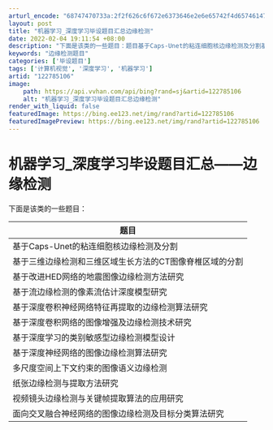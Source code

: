 ```yaml
---
arturl_encode: "68747470733a:2f2f626c6f672e6373646e2e6e65742f4d657461477261642f:61727469636c652f64657461696c732f313232373835313036"
layout: post
title: "机器学习_深度学习毕设题目汇总边缘检测"
date: 2022-02-04 19:11:54 +08:00
description: "下面是该类的一些题目：题目基于Caps-Unet的粘连细胞核边缘检测及分割基于三维边缘检测和三维区域"
keywords: "边缘检测题目"
categories: ['毕设题目']
tags: ['计算机视觉', '深度学习', '机器学习']
artid: "122785106"
image:
    path: https://api.vvhan.com/api/bing?rand=sj&artid=122785106
    alt: "机器学习_深度学习毕设题目汇总边缘检测"
render_with_liquid: false
featuredImage: https://bing.ee123.net/img/rand?artid=122785106
featuredImagePreview: https://bing.ee123.net/img/rand?artid=122785106
---
```


# 机器学习_深度学习毕设题目汇总——边缘检测

下面是该类的一些题目：

| **题目** |
| --- |
| 基于Caps-Unet的粘连细胞核边缘检测及分割 |
| 基于三维边缘检测和三维区域生长方法的CT图像脊椎区域的分割 |
| 基于改进HED网络的地震图像边缘检测方法研究 |
| 基于流边缘检测的像素流估计深度模型研究 |
| 基于深度卷积神经网络特征再提取的边缘检测算法研究 |
| 基于深度卷积网络的图像增强及边缘检测技术研究 |
| 基于深度学习的类别敏感型边缘检测模型设计 |
| 基于深度神经网络的图像边缘检测算法研究 |
| 多尺度空间上下文约束的图像语义边缘检测 |
| 纸张边缘检测与提取方法研究 |
| 视频镜头边缘检测与关键帧提取算法的应用研究 |
| 面向交叉融合神经网络的图像边缘检测及目标分类算法研究 |